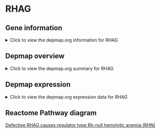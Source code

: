 <h1>RHAG</h1>

<h2>Gene information</h2>
<details>
  <summary>Click to view the depmap.org information for RHAG</summary>
  <iframe src="https://depmap.org/portal/gene/RHAG?tab=about" style="border:none;width:100%;height:800px"></iframe>
</details>

<h2>Depmap overview</h2>
<details>
  <summary>Click to view the depmap.org summary for RHAG</summary>
  <iframe src="https://depmap.org/portal/gene/RHAG?tab=overview" style="border:none;width:100%;height:800px"></iframe>
</details>

<h2>Depmap expression</h2>
<details>
  <summary>Click to view the depmap.org expression data for RHAG</summary>
  <iframe src="https://depmap.org/portal/gene/RHAG?tab=characterization" style="border:none;width:100%;height:800px"></iframe>
</details>



<h2>Reactome Pathway diagram</h2>
<a href="https://reactome.org/PathwayBrowser/#/R-HSA-5619042" target="_BLANK">Defective RHAG causes regulator type Rh-null hemolytic anemia (RHN)</a>



